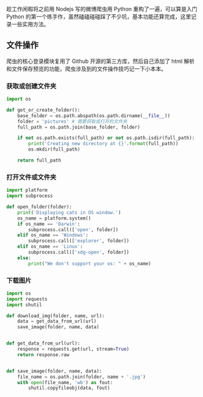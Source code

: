 趁工作闲暇将之前用 Nodejs 写的微博爬虫用 Python 重构了一遍，可以算是入门 Python 的第一个练手作，虽然磕磕碰碰踩了不少坑，基本功能还算完成，这里记录一些实用方法。

## 文件操作

爬虫的核心登录模块复用了 Github 开源的第三方库，然后自己添加了 html 解析和文件保存预览的功能，爬虫涉及到的文件操作技巧记一下小本本。

### 获取或创建文件夹

```python
import os

def get_or_create_folder():
    base_folder = os.path.abspath(os.path.dirname(__file__))
    folder = 'pictures' # 需要获取或打开的文件夹
    full_path = os.path.join(base_folder, folder)

    if not os.path.exists(full_path) or not os.path.isdir(full_path):
        print('Creating new directory at {}'.format(full_path))
        os.mkdir(full_path)

    return full_path
```

### 打开文件或文件夹

```python
import platform
import subprocess

def open_folder(folder):
    print('Displaying cats in OS window.')
    os_name = platform.system()
    if os_name == 'Darwin':
        subprocess.call(['open', folder])
    elif os_name == 'Windows':
        subprocess.call(['explorer', folder])
    elif os_name == 'Linux':
        subprocess.call(['xdg-open', folder])
    else:
        print("We don't support your os: " + os_name)
```

### 下载图片

```python
import os
import requests
import shutil

def download_img(folder, name, url):
    data = get_data_from_url(url)
    save_image(folder, name, data)


def get_data_from_url(url):
    response = requests.get(url, stream=True)
    return response.raw


def save_image(folder, name, data):
    file_name = os.path.join(folder, name + '.jpg')
    with open(file_name, 'wb') as fout:
        shutil.copyfileobj(data, fout)
```
